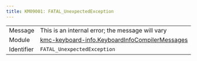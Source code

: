 ```yaml
---
title: KM09001: FATAL_UnexpectedException
---
```


|            |           |
|------------|---------- |
| Message    | This is an internal error; the message will vary |
| Module     | [kmc-keyboard-info.KeyboardInfoCompilerMessages](kmc-keyboard-info.keyboardinfocompilermessages) |
| Identifier | `FATAL_UnexpectedException` |


